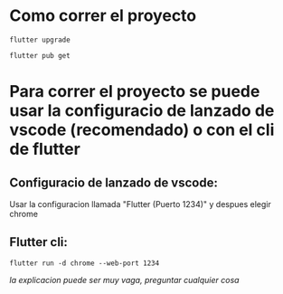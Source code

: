 # Como correr el proyecto

```
flutter upgrade
```

```
flutter pub get
```

# Para correr el proyecto se puede usar la configuracio de lanzado de vscode (recomendado) o con el cli de flutter

## Configuracio de lanzado de vscode:
Usar la configuracion llamada "Flutter (Puerto 1234)" y despues elegir chrome
## Flutter cli:
```
flutter run -d chrome --web-port 1234
```

*la explicacion puede ser muy vaga, preguntar cualquier cosa*
